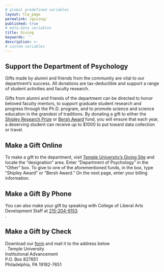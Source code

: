 ```yaml
---
# global predefined variables
layout: tla_page
permalink: /giving/
published: true
# meta-data variables
title: Giving
keywords: ''
description: >-
# custom variables
---
```

## Support the Department of Psychology
Gifts made by alumni and friends from the community are vital to our department’s success. All donations are tax-deductible and support a range of student activities and faculty research.

Gifts from alumni and friends of the department can be directed to honor beloved faculty mentors, to support graduate student research and progress through the Ph.D. program, and to promote science and science education in the grandest of traditions. By donating a gift to either the [Shipley Research Prize](https://docs.google.com/document/d/12GfNkpR1of_akLzA9sY_U6F_m9_YXGKMOo_Yl6BYDqM/edit?usp=sharing) or [Bersh Award](https://docs.google.com/document/d/1BHIq950hysD2EpMVrJ1s-Vhd-eaS8d2lH3b207wRuU4/edit?usp=sharing) fund, you will ensure that each year, a deserving student can receive up to $1000 to put toward data collection or travel.

## Make a Gift Online
To make a gift to the department, visit [Temple University’s Giving Site](https://advancement-sec.temple.edu/s/705/giving/19/interior_form.aspx?sid=705&gid=1&pgid=3813&cid=5100&bledit=1&dids=.611.50.158.134.668.306.5&sort=1&appealcode=SOL_CUSTOMURL) and locate the “designation” area. Enter “Department of Psychology” in the “Other” box. To give to one of the aforementioned funds, in the box, type “Shipley Award” or “Bersh Award.” On the next page, enter your billing information.

## Make a Gift By Phone
You can also make your gift by speaking with College of Liberal Arts Development Staff at [215-204-9153](tel:2152049153)<br>.

## Make a Gift by Check
Download our [form](https://www.cla.temple.edu/wp-content/uploads/2010/11/CLA-Gift-Form.pdf) and mail it to the address below<br>.
Temple University<br>
Institutional Advancement<br>
P.O. Box 827651<br>
Philadelphia, PA 19182-7651<br>
